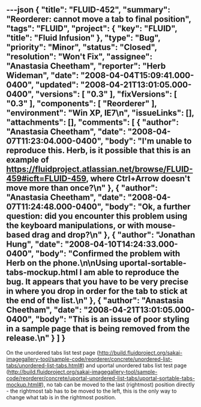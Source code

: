 ---json
{
  "title": "FLUID-452",
  "summary": "Reorderer: cannot move a tab to final position",
  "tags": "FLUID",
  "project": {
    "key": "FLUID",
    "title": "Fluid Infusion"
  },
  "type": "Bug",
  "priority": "Minor",
  "status": "Closed",
  "resolution": "Won't Fix",
  "assignee": "Anastasia Cheetham",
  "reporter": "Herb Wideman",
  "date": "2008-04-04T15:09:41.000-0400",
  "updated": "2008-04-21T13:01:05.000-0400",
  "versions": [
    "0.3"
  ],
  "fixVersions": [
    "0.3"
  ],
  "components": [
    "Reorderer"
  ],
  "environment": "Win XP, IE7\n",
  "issueLinks": [],
  "attachments": [],
  "comments": [
    {
      "author": "Anastasia Cheetham",
      "date": "2008-04-07T11:23:04.000-0400",
      "body": "I'm unable to reproduce this. Herb, is it possible that this is an example of <https://fluidproject.atlassian.net/browse/FLUID-459#icft=FLUID-459>, where Ctrl+Arrow doesn't move more than once?\n"
    },
    {
      "author": "Anastasia Cheetham",
      "date": "2008-04-07T11:24:48.000-0400",
      "body": "Ok, a further question: did you encounter this problem using the keyboard manipulations, or with mouse-based drag and drop?\n"
    },
    {
      "author": "Jonathan Hung",
      "date": "2008-04-10T14:24:33.000-0400",
      "body": "Confirmed the problem with Herb on the phone.\n\nUsing uportal-sortable-tabs-mockup.html I am able to reproduce the bug. It appears that you have to be very precise in where you drop in order for the tab to stick at the end of the list.\n"
    },
    {
      "author": "Anastasia Cheetham",
      "date": "2008-04-21T13:01:05.000-0400",
      "body": "This is an issue of poor styling in a sample page that is being removed from the release.\n"
    }
  ]
}
---
On the unordered tabs list test page (<http://build.fluidproject.org/sakai-imagegallery-tool/sample-code/reorderer/concrete/unordered-list-tabs/unordered-list-tabs.html#>) and uportal unordered tabs list test page (<http://build.fluidproject.org/sakai-imagegallery-tool/sample-code/reorderer/concrete/uportal-unordered-list-tabs/uportal-sortable-tabs-mockup.html#>), no tab can be moved to the last (rightmost) position directly - the rightmost tab has to be moved to the left, this is the only way to change what tab is in the rightmost position.

        